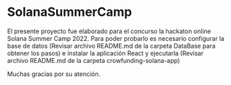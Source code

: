 # SolanaSummerCamp

El presente proyecto fue elaborado para el concurso la hackaton online Solana Summer Camp 2022. 
Para poder probarlo es necesario configurar la base de datos (Revisar archivo README.md de la carpeta DataBase para obtener los pasos) e instalar la aplicación React y ejecutarla (Revisar archivo README.md de la carpeta crowfunding-solana-app)

Muchas gracias por su atención. 


